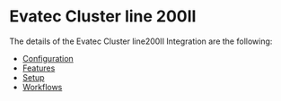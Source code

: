 # Evatec Cluster line 200II

The details of the Evatec Cluster line200II Integration are the following:
* [Configuration](/cmf.custom.help/techspec>connectiot>iotequipmenttypes>evatecclusterline200ii>evatecclusterline200ii-configuration)
* [Features](/cmf.custom.help/techspec>connectiot>iotequipmenttypes>evatecclusterline200ii>evatecclusterline200ii-features)
* [Setup](/cmf.custom.help/techspec>connectiot>iotequipmenttypes>evatecclusterline200ii>evatecclusterline200ii-setup)
* [Workflows](/cmf.custom.help/techspec>connectiot>iotequipmenttypes>evatecclusterline200ii>evatecclusterline200ii-workflows)


